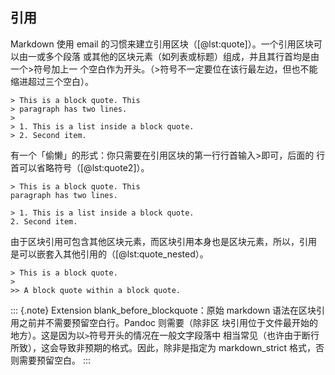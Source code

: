 
## 引用
Markdown 使用 email 的习惯来建立引用区块（[@lst:quote]）。一个引用区块可以由一或多个段落
或其他的区块元素（如列表或标题）组成，并且其行首均是由一个>符号加上一
个空白作为开头。（>符号不一定要位在该行最左边，但也不能缩进超过三个空白）。

```{#lst:quote .markdown caption="引用区块"}
> This is a block quote. This
> paragraph has two lines.
>
> 1. This is a list inside a block quote.
> 2. Second item.
```

有一个「偷懒」的形式：你只需要在引用区块的第一行行首输入>即可，后面的
行首可以省略符号（[@lst:quote2]）。

```{#lst:quote2 .markdown caption="引用区块偷懒形式"}
> This is a block quote. This
paragraph has two lines.

> 1. This is a list inside a block quote.
2. Second item.
```

由于区块引用可包含其他区块元素，而区块引用本身也是区块元素，所以，引用
是可以嵌套入其他引用的（[@lst:quote_nested）。

```{#lst:quote_nested .markdown caption="嵌套引用"}
> This is a block quote.
>
>> A block quote within a block quote.
```

::: {.note}
Extension blank_before_blockquote：原始 markdown 语法在区块引用之前并不需要预留空白行。Pandoc 则需要（除非区
块引用位于文件最开始的地方）。这是因为以`>`符号开头的情况在一般文字段落中
相当常见（也许由于断行所致），这会导致非预期的格式。因此，除非是指定为
markdown_strict 格式，否则需要预留空白。
:::